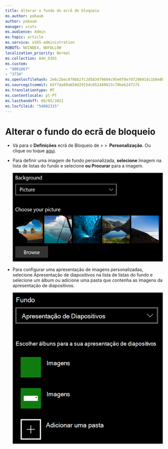 ```yaml
---
title: Alterar o fundo do ecrã de bloqueio
ms.author: pebaum
author: pebaum
manager: scotv
ms.audience: Admin
ms.topic: article
ms.service: o365-administration
ROBOTS: NOINDEX, NOFOLLOW
localization_priority: Normal
ms.collection: Adm_O365
ms.custom:
- "9001667"
- "3734"
ms.openlocfilehash: 2e6c2bec070bb2fc2d583479604c95e0f0e7d729601dc1b0e8b7edd04995dfe6
ms.sourcegitcommit: b5f7da89a650d2915dc652449623c78be6247175
ms.translationtype: MT
ms.contentlocale: pt-PT
ms.lasthandoff: 08/05/2021
ms.locfileid: "54082315"
---
```

# <a name="change-your-lock-screen-background"></a>Alterar o fundo do ecrã de bloqueio

- Vá para o **Definições** ecrã de Bloqueio de  >    >  **Personalização**. Ou clique ou toque [aqui](ms-settings:lockscreen?activationSource=GetHelp).

- Para definir uma imagem de fundo  personalizada, **selecione** Imagem na lista de listas do fundo e selecione **ou Procurar** para a imagem.

  ![Definir uma imagem de fundo personalizada.](media/set-custom-background-pic.png)

- Para configurar uma apresentação de imagens personalizadas, selecione Apresentação de diapositivos na lista de listas do fundo e selecione um álbum ou adicione uma pasta que contenha as imagens da apresentação de diapositivos.  

  ![Configurar uma apresentação de diapositivos de imagens personalizadas.](media/set-up-slideshow-background.png)
